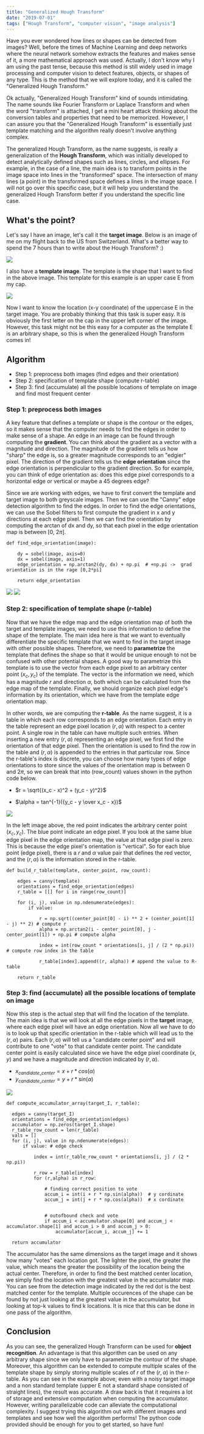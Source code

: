 ```yaml
---
title: "Generalized Hough Transform"
date: "2019-07-01"
tags: ["Hough Transform", "computer vision", "image analysis"]
---
```


Have you ever wondered how lines or shapes can be detected from images? Well, before the times of Machine Learning and deep networks where the neural network somehow extracts the features and makes sense of it, a more mathematical approach was used. Actually, I don't know why I am using the past tense, because this method is still widely used in image processing and computer vision to detect features, objects, or shapes of any type. This is the method that we will explore today, and it is called the "Generalized Hough Transform."

Ok actually, "Generalized Hough Transform" kind of sounds intimidating. The name sounds like Fourier Transform or Laplace Transform and when the word "transform" is attached, I get a mini heart attack thinking about the conversion tables and properties that need to be memorized. However, I can assure you that the "Generalized Hough Transform" is essentially just template matching and the algorithm really doesn't involve anything complex.

The generalized Hough Transform, as the name suggests, is really a generalization of the __Hough Transform__, which was initially developed to detect analytically defined shapes such as lines, circles, and ellipses. For example, in the case of a line, the main idea is to transform points in the image space into lines in the "transformed" space. The intersection of many lines (a point) in the transformed space defines a lines in the image space. I will not go over this specific case, but it will help you understand the generalized Hough Transform better if you understand the specific line case.

## What's the point?

Let's say I have an image, let's call it the __target image__. Below is an image of me on my flight back to the US from Switzerland. What's a better way to spend the 7 hours than to write about the Hough Transform? :)

![](./original.jpg)

I also have a __template image__. The template is the shape that I want to find in the above image. This template for this example is an upper case E from my cap.

![](./template.jpg)

Now I want to know the location (x-y coordinate) of the uppercase E in the target image. You are probably thinking that this task is super easy. It is obviously the first letter on the cap in the upper left corner of the image. However, this task might not be this easy for a computer as the template E is an arbitrary shape, so this is when the generalized Hough Transform comes in!

## Algorithm

* Step 1: preprocess both images (find edges and their orientation)
* Step 2: specification of template shape (compute r-table)
* Step 3: find (accumulate) all the possible locations of template on image and find most frequent center

### Step 1: preprocess both images

A key feature that defines a template or shape is the contour or the edges, so it makes sense that the computer needs to find the edges in order to make sense of a shape. An edge in an image can be found through computing the __gradient__. You can think about the gradient as a vector with a magnitude and direction. The magnitude of the gradient tells us how "sharp" the edge is, so a greater magnitude corresponds to an "edgier" pixel. The direction of the gradient tells us the __edge orientation__ since the edge orientation is perpendicular to the gradient direction. So for example, you can think of edge orientation as: does this edge pixel corresponds to a horizontal edge or vertical or maybe a 45 degrees edge?

Since we are working with edges, we have to first convert the template and target image to both greyscale images. Then we can use the "Canny" edge detection algorithm to find the edges. In order to find the edge orientations, we can use the Sobel filters to first compute the gradient in x and y directions at each edge pixel. Then we can find the orientation by computing the arctan of dx and dy, so that each pixel in the edge orientation map is between [0, 2$\pi$].

    def find_edge_orientation(image):

        dy = sobel(image, axis=0)
        dx = sobel(image, axis=1)
        edge_orientation = np.arctan2(dy, dx) + np.pi  # +np.pi ->  grad orientation is in the rage [0,2*pi]

        return edge_orientation

![](./set1.jpg)
![](./set2.jpg)

### Step 2: specification of template shape (r-table)

Now that we have the edge map and the edge orientation map of both the target and template images, we need to use this information to define the shape of the template. The main idea here is that we want to eventually differentiate the specific template that we want to find in the target image with other possible shapes. Therefore, we need to __parametrize__ the template that defines the shape so that it would be unique enough to not be confused with other potential shapes. A good way to parametrize this template is to use the vector from each edge pixel to an arbitrary center point $(x_c, y_c)$ of the template. The vector is the information we need, which has a magnitude $r$ and direction $\alpha$, both which can be calculated from the edge map of the template. Finally, we should organize each pixel edge's information by its orientation, which we have from the template edge orientation map.

In other words, we are computing the __r-table__. As the name suggest, it is a table in which each row corresponds to an edge orientation. Each entry in the table represent an edge pixel location $(r,\alpha)$ with respect to a center point. A single row in the table can have multiple such entries. When inserting a new entry  $(r,\alpha)$ representing an edge pixel, we first find the orientation of that edge pixel. Then the orientation is used to find the row in the table and  $(r,\alpha)$ is appended to the entries in that particular row. Since the r-table's index is discrete, you can choose how many types of edge orientations to store since the values of the orientation map is between 0 and 2$\pi$, so we can break that into (row_count) values shown in the python code below.

* $r = \sqrt{(x_c - x)^2 + (y_c - y)^2}$

* $\alpha = tan^{-1}({y_c - y \over x_c - x})$

![](./example.jpg)

In the left image above, the red point indicates the arbitrary center point $(x_c, y_c)$. The blue point indicate an edge pixel. If you look at the same blue edge pixel in the edge orientation map, the value at that edge pixel is zero. This is because the edge pixel's orientation is "vertical". So for each blue point (edge pixel), there is a $r$ and $\alpha$ value pair that defines the red vector, and the $(r,\alpha)$ is the information stored in the r-table.

    def build_r_table(template, center_point, row_count):

        edges = canny(template)
        orientations = find_edge_orientation(edges)
        r_table = [[] for i in range(row_count)]

        for (i, j), value in np.ndenumerate(edges):
            if value:

                r = np.sqrt((center_point[0] - i) ** 2 + (center_point[1] - j) ** 2) # compute r
                alpha = np.arctan2(i - center_point[0], j - center_point[1]) + np.pi # compute alpha

                index = int(row_count * orientations[i, j] / (2 * np.pi)) # compute row index in the table

                r_table[index].append((r, alpha)) # append the value to R-table

        return r_table

### Step 3: find (accumulate) all the possible locations of template on image

Now this step is the actual step that will find the location of the template. The main idea is that we will look at all the edge pixels in the __target__ image, where each edge pixel will have an edge orientation. Now all we have to do is to look up that specific orientation in the r-table which will lead us to the $(r,\alpha)$ pairs. Each $(r,\alpha)$ will tell us a "candidate center point" and will contribute to one "vote" to that candidate center point. The candidate center point is easily calculated since we have the edge pixel coordinate $(x, y)$ and we have a magnitude and direction indicated by $(r,\alpha)$.

* $x_{candidate\_center} = x + r * cos(\alpha)$
* $y_{candidate\_center} = y + r * sin(\alpha)$

![](./ret.jpg)

    def compute_accumulator_array(target_I, r_table):

      edges = canny(target_I)
      orientations = find_edge_orientation(edges)
      accumulator = np.zeros(target_I.shape)
      r_table_row_count = len(r_table)
      vals = []
      for (i, j), value in np.ndenumerate(edges):
          if value: # edge check

              index = int(r_table_row_count * orientations[i, j] / (2 * np.pi))

              r_row = r_table[index]
              for (r,alpha) in r_row:

                  # finding correct position to vote
                  accum_i = int(i + r * np.sin(alpha))  # y cordinate
                  accum_j = int(j + r * np.cos(alpha))  # x cordinate


                  # outofbound check and vote
                  if accum_i < accumulator.shape[0] and accum_j < accumulator.shape[1] and accum_i > 0 and accum_j > 0:
                      accumulator[accum_i, accum_j] += 1

      return accumulator


The accumulator has the same dimensions as the target image and it shows how many "votes" each location got. The lighter the pixel, the greater the value, which means the greater the possibility of the location being the actual center. Therefore, in order to find the best matched center location, we simply find the location with the greatest value in the accumulator map. You can see from the detection image indicated by the red dot is the best matched center for the template. Multiple occurences of the shape can be found by not just looking at the greatest value in the accumulator, but looking at top-k values to find k locations. It is nice that this can be done in one pass of the algorithm.

## Conclusion

As you can see, the generalized Hough Transform can be used for __object recognition__. An advantage is that this algorithm can be used on any arbitrary shape since we only have to parametrize the contour of the shape. Moreover, this algorithm can be extended to compute multiple scales of the template shape by simply storing multiple scales of $r$ of the $(r,\alpha)$ in the r-table. As you can see in the example above, even with a noisy target image and a non standard template (upper E not a standard shape consisted of straight lines), the result was accurate. A draw back is that it requires a lot of storage and extensive computation when computing the accumulator. However, writing parallelizable code can alleviate the computational complexity. I suggest trying this algorithm out with different images and templates and see how well the algorithm performs! The python code provided should be enough for you to get started, so have fun!
